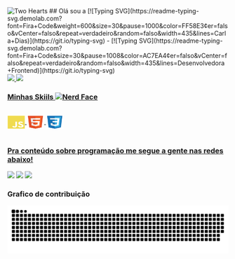 <img src="https://raw.githubusercontent.com/Tarikul-Islam-Anik/Animated-Fluent-Emojis/master/Emojis/Smilies/Two%20Hearts.png" alt="Two Hearts" width="25" height="25" />
## Olá sou a [![Typing SVG](https://readme-typing-svg.demolab.com?font=Fira+Code&weight=600&size=30&pause=1000&color=FF58E3&center=falso&vCenter=falso&repeat=verdadeiro&random=falso&width=435&lines=Carla+Dias)](https://git.io/typing-svg) - [![Typing SVG](https://readme-typing-svg.demolab.com?font=Fira+Code&size=30&pause=1008&color=AC7EA4&center=falso&vCenter=falso&repeat=verdadeiro&random=falso&width=435&lines=Desenvolvedora+Frontend)](https://git.io/typing-svg) 

 <div>
   <a href="https://github.com/diascarla">
   <img height="180em" src="https://github-readme-stats.vercel.app/api?username=diascarla&show_icons=true&theme=dracula&include_all_commits=true&count_private=true"/>
   <img height="180em" src="https://github-readme-stats.vercel.app/api/top-langs/?username=diascarla&layout=compact&langs_count=6&theme=dracula"/>
    
</div>

### Minhas Skiils <img src="https://raw.githubusercontent.com/Tarikul-Islam-Anik/Telegram-Animated-Emojis/main/Smileys/Nerd%20Face.webp" alt="Nerd Face" width="25" height="25" />    

<div style="display: inline_block"><br>
  <img align="center" alt="Js" height="30" width="40" src="https://raw.githubusercontent.com/devicons/devicon/master/icons/javascript/javascript-plain.svg ">
  <img align="center" alt="HTML" height="30" width="40" src="https://raw.githubusercontent.com/devicons/devicon/master/icons/html5/html5-original.svg ">
  <img align="center" alt="CSS" height="30" width="40" src="https://raw.githubusercontent.com/devicons/devicon/master/icons/css3/css3-original.svg ">
</div>
 
<br>
 
### Pra conteúdo sobre programação me segue a gente nas redes abaixo!
 
<div>
 
 <a href="https://discord.com/channels/867930080637247568/903051917142405151" target="_blank"><img src="https://img.shields.io/badge/Discord-7289DA?style=for-the-badge&logo= discord&logoColor=white" target="_blank"></a>
  <a href = "mailto:diasscarla@hotmail.com"><img src="https://img.shields.io/badge/Microsoft_Outlook-0078D4?style=for-the-badge&logo=microsoft-outlook&logoColor=white"></a>
  <a href="https://www.linkedin.com/in/carla-dias-9971b7265" target="_blank"><img src="https://img.shields.io/badge/-LinkedIn-%230077B5?style= for-the-badge&logo=linkedin&logoColor=white" target="_blank"></a>

</div>

### Grafico de contribuição

![snake gif](https://github.com/diascarla/diascarla/blob/output/github-contribution-grid-snake.svg)
